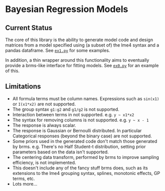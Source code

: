 # Bayesian Regression Models

## Current Status

The core of this library is the ability to generate model code and
design matrices from a model specified using (a subset of) the lme4
syntax and a pandas dataframe. See [`ex1.py`](./ex1.py) for some
examples.

In addition, a thin wrapper around this functionality aims to
eventually provide a brms-like interface for fitting models.
See [`ex0.py`](./ex0.py) for an example of this.

## Limitations

* All formula terms must be column names. Expressions such as
  `sin(x1)` or `I(x1*x2)` are not supported.
* The group syntax `g1:g2` and `g1/g2` is not supported.
* Interaction between terms in not supported. e.g. `y ~ x1*x2`
* The syntax for removing columns is not supported. e.g. `y ~ x - 1`
* The response is always scalar.
* The response is Gaussian or Bernoulli distributed. In particular
  Categorical responses (beyond the binary case) are not supported.
* Some priors used in the generated code don't match those generated
  by brms. e.g. There's no Half Student-t distribution, setting prior
  parameters based on the data isn't supported.
* The centering data transform, performed by brms to improve sampling
  efficiency, is not implemented.
* This doesn't include any of the fancy stuff brms does, such as its
  extensions to the lme4 grouping syntax, splines, monotonic effects,
  GP terms, etc.
* Lots more...
